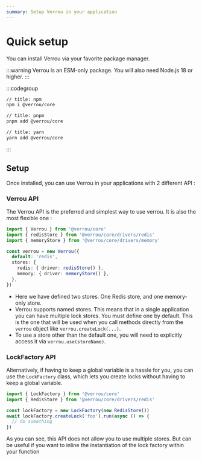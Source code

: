 ```yaml
---
summary: Setup Verrou in your application
---
```


# Quick setup

You can install Verrou via your favorite package manager.

:::warning
Verrou is an ESM-only package. You will also need Node.js 18 or higher.
:::

:::codegroup

```sh
// title: npm
npm i @verrou/core
```

```sh
// title: pnpm
pnpm add @verrou/core
```

```sh
// title: yarn
yarn add @verrou/core
```

:::

## Setup

Once installed, you can use Verrou in your applications with 2 different API :

### Verrou API

The Verrou API is the preferred and simplest way to use verrou. It is also the most flexible one :

```ts
import { Verrou } from '@verrou/core'
import { redisStore } from '@verrou/core/drivers/redis'
import { memoryStore } from '@verrou/core/drivers/memory'

const verrou = new Verrou({
  default: 'redis',
  stores: {
    redis: { driver: redisStore() },
    memory: { driver: memoryStore() },
  },
})
```

- Here we have defined two stores. One Redis store, and one memory-only store.
- Verrou supports named stores. This means that in a single application you can have multiple lock stores. You must define one by default. This is the one that will be used when you call methods directly from the `verrou` object like `verrou.createLock(...)`.
- To use a store other than the default one, you will need to explicitly access it via `verrou.use(storeName)`.

### LockFactory API

Alternatively, if having to keep a global variable is a hassle for you, you can use the `LockFactory` class, which lets you create locks without having to keep a global variable.

```ts
import { LockFactory } from '@verrou/core'
import { RedisStore } from '@verrou/core/drivers/redis'

const lockFactory = new LockFactory(new RedisStore())
await lockFactory.createLock('foo').run(async () => {
  // do something
})
```

As you can see, this API does not allow you to use multiple stores. But can be useful if you want to inline the instantiation of the lock factory within your function
